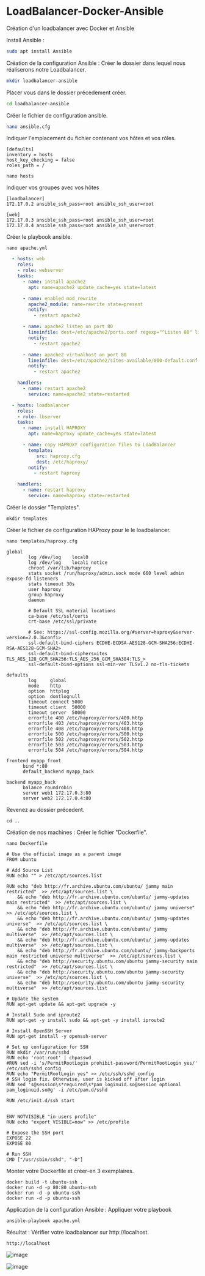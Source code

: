 # LoadBalancer-Docker-Ansible
Création d'un loadbalancer avec Docker et Ansible

Install Ansible :
```bash
sudo apt install Ansible
```

Création de la configuration Ansible :
Créer le dossier dans lequel nous réaliserons notre Loadbalancer.
```bash
mkdir loadbalancer-ansible
```

Placer vous dans le dossier précedement créer.
```bash
cd loadbalancer-ansible
```

Créer le fichier de configuration ansible.
```bash
nano ansible.cfg
```
Indiquer l'emplacement du fichier contenant vos hôtes et vos rôles.
```
[defaults]
inventory = hosts
host_key_checking = false
roles_path = /
```

```
nano hosts
```

Indiquer vos groupes avec vos hôtes
```
[loadbalancer]
172.17.0.2 ansible_ssh_pass=root ansible_ssh_user=root

[web]
172.17.0.3 ansible_ssh_pass=root ansible_ssh_user=root
172.17.0.4 ansible_ssh_pass=root ansible_ssh_user=root
```

Créer le playbook ansible.
```
nano apache.yml
```
```yml
  - hosts: web
    roles:
    - role: webserver
    tasks:
      - name: install apache2
        apt: name=apache2 update_cache=yes state=latest

      - name: enabled mod_rewrite
        apache2_module: name=rewrite state=present
        notify:
          - restart apache2

      - name: apache2 listen on port 80
        lineinfile: dest=/etc/apache2/ports.conf regexp="^Listen 80" line="Listen 80" state=present
        notify:
          - restart apache2

      - name: apache2 virtualhost on port 80
        lineinfile: dest=/etc/apache2/sites-available/000-default.conf regexp="^<VirtualHost \*:80>" line="<VirtualHost *:80>" state=present
        notify:
          - restart apache2

    handlers:
      - name: restart apache2
        service: name=apache2 state=restarted

  - hosts: loadbalancer
    roles:
    - role: lbserver
    tasks:
      - name: install HAPROXY
        apt: name=haproxy update_cache=yes state=latest

      - name: copy HAPROXY configuration files to LoadBalancer
        template:
           src: haproxy.cfg
           dest: /etc/haproxy/
        notify:
          - restart haproxy

    handlers:
      - name: restart haproxy
        service: name=haproxy state=restarted

```

Créer le dossier "Templates".
```
mkdir templates
```

Créer le fichier de configuration HAProxy pour le le loadbalancer.
```
nano templates/haproxy.cfg
```
```
global
        log /dev/log    local0
        log /dev/log    local1 notice
        chroot /var/lib/haproxy
        stats socket /run/haproxy/admin.sock mode 660 level admin expose-fd listeners
        stats timeout 30s
        user haproxy
        group haproxy
        daemon

        # Default SSL material locations
        ca-base /etc/ssl/certs
        crt-base /etc/ssl/private

        # See: https://ssl-config.mozilla.org/#server=haproxy&server-version=2.0.3&confi>
        ssl-default-bind-ciphers ECDHE-ECDSA-AES128-GCM-SHA256:ECDHE-RSA-AES128-GCM-SHA2>
        ssl-default-bind-ciphersuites TLS_AES_128_GCM_SHA256:TLS_AES_256_GCM_SHA384:TLS_>
        ssl-default-bind-options ssl-min-ver TLSv1.2 no-tls-tickets

defaults
        log     global
        mode    http
        option  httplog
        option  dontlognull
        timeout connect 5000
        timeout client  50000
        timeout server  50000
        errorfile 400 /etc/haproxy/errors/400.http
        errorfile 403 /etc/haproxy/errors/403.http
        errorfile 408 /etc/haproxy/errors/408.http
        errorfile 500 /etc/haproxy/errors/500.http
        errorfile 502 /etc/haproxy/errors/502.http
        errorfile 503 /etc/haproxy/errors/503.http
        errorfile 504 /etc/haproxy/errors/504.http

frontend myapp_front
      bind *:80
      default_backend myapp_back

backend myapp_back
      balance roundrobin
      server web1 172.17.0.3:80
      server web2 172.17.0.4:80
```

Revenez au dossier précedent.
```
cd ..
```

Création de nos machines :
Créer le fichier "Dockerfile".
```
nano Dockerfile
```
```lang-docker
# Use the official image as a parent image
FROM ubuntu

# Add Source List
RUN echo "" > /etc/apt/sources.list

RUN echo "deb http://fr.archive.ubuntu.com/ubuntu/ jammy main restricted"  >> /etc/apt/sources.list \
    && echo "deb http://fr.archive.ubuntu.com/ubuntu/ jammy-updates main restricted"  >> /etc/apt/sources.list \
    && echo "deb http://fr.archive.ubuntu.com/ubuntu/ jammy universe"  >> /etc/apt/sources.list \
    && echo "deb http://fr.archive.ubuntu.com/ubuntu/ jammy-updates universe"  >> /etc/apt/sources.list \
    && echo "deb http://fr.archive.ubuntu.com/ubuntu/ jammy multiverse"  >> /etc/apt/sources.list \
    && echo "deb http://fr.archive.ubuntu.com/ubuntu/ jammy-updates multiverse"  >> /etc/apt/sources.list \
    && echo "deb http://fr.archive.ubuntu.com/ubuntu/ jammy-backports main restricted universe multiverse"  >> /etc/apt/sources.list \
    && echo "deb http://security.ubuntu.com/ubuntu jammy-security main restricted"  >> /etc/apt/sources.list \
    && echo "deb http://security.ubuntu.com/ubuntu jammy-security universe"  >> /etc/apt/sources.list \
    && echo "deb http://security.ubuntu.com/ubuntu jammy-security multiverse"  >> /etc/apt/sources.list

# Update the system
RUN apt-get update && apt-get upgrade -y

# Install Sudo and iproute2
RUN apt-get -y install sudo && apt-get -y install iproute2

# Install OpenSSH Server
RUN apt-get install -y openssh-server

# Set up configuration for SSH
RUN mkdir /var/run/sshd
RUN echo 'root:root' | chpasswd
#RUN sed -i 's/PermitRootLogin prohibit-password/PermitRootLogin yes/' /etc/ssh/sshd_config
RUN echo "PermitRootLogin yes" >> /etc/ssh/sshd_config
# SSH login fix. Otherwise, user is kicked off after login
RUN sed 's@session\s*required\s*pam_loginuid.so@session optional pam_loginuid.so@g' -i /etc/pam.d/sshd

RUN /etc/init.d/ssh start


ENV NOTVISIBLE "in users profile"
RUN echo "export VISIBLE=now" >> /etc/profile

# Expose the SSH port
EXPOSE 22
EXPOSE 80

# Run SSH
CMD ["/usr/sbin/sshd", "-D"]
```

Monter votre Dockerfile et créer-en 3 exemplaires.
```
docker build -t ubuntu-ssh .
docker run -d -p 80:80 ubuntu-ssh
docker run -d -p ubuntu-ssh
docker run -d -p ubuntu-ssh
```

Application de la configuration Ansible :
Appliquer votre playbook
```
ansible-playbook apache.yml
```

Résultat :
Vérifier votre loadbalancer sur http://localhost.
```
http://localhost
```
![image](https://github.com/WolfAnto/LoadBalancer-Docker-Ansible/assets/73076854/df901b12-6857-4798-bd29-a219524711af)

![image](https://github.com/WolfAnto/LoadBalancer-Docker-Ansible/assets/73076854/7c73de4e-1770-4fcf-a534-9a726cc1e026)

